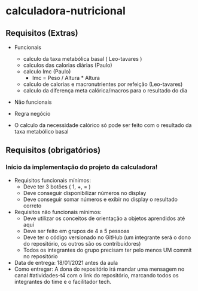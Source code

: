 # calculadora-nutricional

## Requisitos (Extras)
- Funcionais
  - calculo da taxa metabólica basal ( Leo-tavares )
  - calculos das calorias diárias (Paulo)
  - calculo Imc (Paulo)
    - Imc = Peso / Altura * Altura
  - calculo de calorias e macronutrientes por refeição (Leo-tavares)
  - calculo da diferença meta calórica/macros para o resultado do dia

 - Não funcionais 
 - Regra negócio
  - O calculo da necessidade calórico só pode ser feito com o resultado da taxa metabólico basal


## Requisitos (obrigatórios)

### Início da implementação do projeto da calculadora!
- Requisitos funcionais mínimos:
    - Deve ter 3 botões ( 1, +, = )
    - Deve conseguir disponibilizar números no display
    - Deve conseguir somar números e exibir no display o resultado correto
- Requisitos não funcionais mínimos:
    - Deve utilizar os conceitos de orientação a objetos aprendidos até aqui
    - Deve ser feito em grupos de 4 a 5 pessoas
    - Deve ter o código versionado no GitHub (um integrante será o dono do repositório, os
outros são os contribuidores)
    - Todos os integrantes do grupo precisam ter pelo menos UM commit no repositório
- Data de entrega: 18/01/2021 antes da aula
- Como entregar: A dona do repositório irá mandar uma mensagem no canal #atividades-t4
com o link do repositório, marcando todos os integrantes do time e o facilitador tech.
